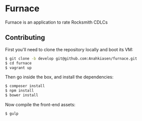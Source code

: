 # Furnace

Furnace is an application to rate Rocksmith CDLCs

## Contributing

First you'll need to clone the repository locally and boot its VM:

```bash
$ git clone -b develop git@github.com:Anahkiasen/furnace.git
$ cd furnace
$ vagrant up
```

Then go inside the box, and install the dependencies:

```bash
$ composer install
$ npm install
$ bower install
```

Now compile the front-end assets:

```bash
$ gulp
```
